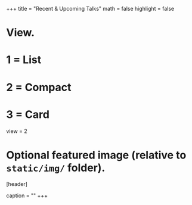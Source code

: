 +++
title = "Recent & Upcoming Talks"
math = false
highlight = false

# View.
#   1 = List
#   2 = Compact
#   3 = Card
view = 2

# Optional featured image (relative to `static/img/` folder).
[header]

caption = ""
+++
